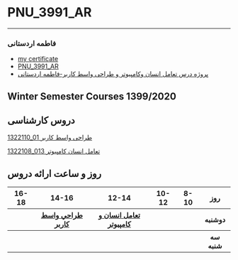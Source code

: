 
 # PNU_3991_AR‬
----------
### فاطمه اردستانی
- [my certificate](IMG-20201227-WA0028.jpg)
- [PNU_3991_AR](README.md)
- [پروژه درس تعامل انسان وکامپیوتر و طراحی واسط کاربر-فاطمه اردستانی](https://github.com/mozhganmottaghi/PNU_3991_AR/tree/main/ResearchAndPresentationMethods)  
## Winter Semester Courses 1399/2020

## دروس کارشناسی

[1322110_01 طراحی واسط کاربر ](https://github.com/AliRazavi-edu/PNU_3991/tree/master/_BSc/UserInterfaceDesgin)

[1322108_013 تعامل انسان کامپیوتر](https://github.com/AliRazavi-edu/PNU_3991/tree/master/_BSc/HumanComputerInteraction)

 ## روز و ساعت ارائه دروس‬

<table style="width:100%">
  <tr>
    <th >16-18</th>
    <th >14-16</th>
    <th >12-14</th>
    <th>10-12</th>
    <th>8-10</th>
    <th>روز</th>
 <tr><th>
     <th><a  href="https://github.com/AliRazavi-edu/PNU_3991/tree/master/_BSc/UserInterfaceDesgin">طراحي واسط كاربر</a></th>
     <th><a href="https://github.com/AliRazavi-edu/PNU_3991/tree/master/_BSc/HumanComputerInteraction">تعامل انسان و كامپيوتر</a></th>
    <th></th>
    <th></th>   
    <th>دوشنبه</th>
    <tr>
    <th></th>
    <th></th>
    <th></th>
    <th></th>
    <th></th>
    <th>سه شنبه</th>
  </tr>
    </table>
     

